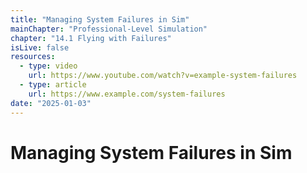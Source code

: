 ```yaml
---
title: "Managing System Failures in Sim"
mainChapter: "Professional-Level Simulation"
chapter: "14.1 Flying with Failures"
isLive: false
resources:
  - type: video
    url: https://www.youtube.com/watch?v=example-system-failures
  - type: article
    url: https://www.example.com/system-failures
date: "2025-01-03"
---
```


# Managing System Failures in Sim
